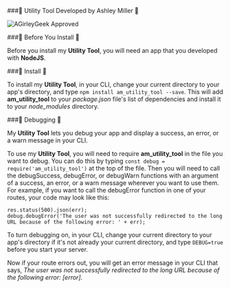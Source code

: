 ###:cherry_blossom: Utility Tool Developed by Ashley Miller :cherry_blossom:

![AGirleyGeek Approved](https://img.shields.io/badge/AGirleyGeek-Approved-feafbc.svg)

###:cherry_blossom: Before You Install :cherry_blossom:

Before you install my **Utility Tool**, you will need an app that you developed with **NodeJS**.

###:cherry_blossom: Install :cherry_blossom:

To install my **Utility Tool**, in your CLI, change your current directory to your app's directory, and type `npm install am_utility_tool --save`. This will add **am_utility_tool** to your *package.json* file's list of dependencies and install it to your *node_modules* directory.

###:cherry_blossom: Debugging :cherry_blossom:

My **Utility Tool** lets you debug your app and display a success, an error, or a warn message in your CLI.

To use my **Utility Tool**, you will need to require **am_utility_tool** in the file you want to debug. You can do this by typing `const debug = require('am_utility_tool')` at the top of the file. Then you will need to call the debugSuccess, debugError, or debugWarn functions with an argument of a success, an error, or a warn message wherever you want to use them. For example, if you want to call the debugError function in one of your routes, your code may look like this:

```
res.status(500).json(err);
debug.debugError('The user was not successfully redirected to the long URL because of the following error: ' + err);
```

To turn debugging on, in your CLI, change your current directory to your app's directory if it's not already your current directory, and type `DEBUG=true` before you start your server.

Now if your route errors out, you will get an error message in your CLI that says, *The user was not successfully redirected to the long URL because of the following error: [error]*.
